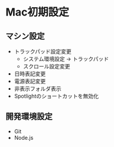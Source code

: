 # Mac初期設定  

## マシン設定  

* トラックパッド設定変更
  * システム環境設定 -> トラックパッド
  * スクロール設定変更
* 日時表記変更  
* 電源表記変更  
* 非表示フォルダ表示  
* Spotlightのショートカットを無効化

## 開発環境設定  

* Git  
* Node.js  
